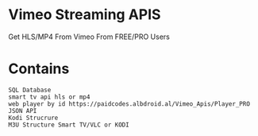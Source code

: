 # Vimeo Streaming APIS
Get HLS/MP4 From Vimeo From FREE/PRO Users

# Contains
    SQL Database
    smart tv api hls or mp4
    web player by id https://paidcodes.albdroid.al/Vimeo_Apis/Player_PRO
    JSON API
    Kodi Strucrure
    M3U Structure Smart TV/VLC or KODI
    
